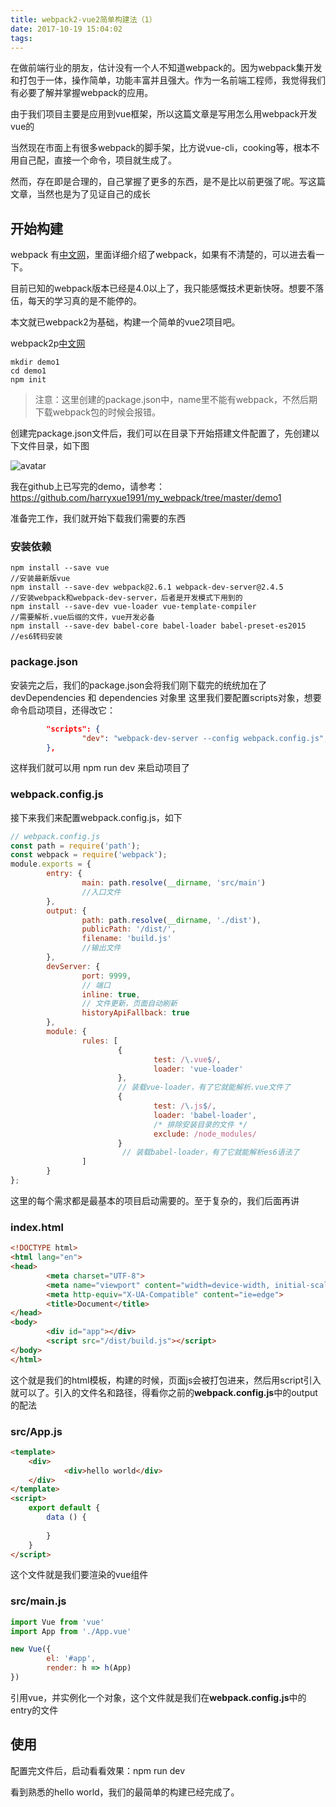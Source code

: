 ```yaml
---
title: webpack2-vue2简单构建法（1）
date: 2017-10-19 15:04:02
tags:
---
```


在做前端行业的朋友，估计没有一个人不知道webpack的。因为webpack集开发和打包于一体，操作简单，功能丰富并且强大。作为一名前端工程师，我觉得我们有必要了解并掌握webpack的应用。

由于我们项目主要是应用到vue框架，所以这篇文章是写用怎么用webpack开发vue的

当然现在市面上有很多webpack的脚手架，比方说vue-cli，cooking等，根本不用自己配，直接一个命令，项目就生成了。

然而，存在即是合理的，自己掌握了更多的东西，是不是比以前更强了呢。写这篇文章，当然也是为了见证自己的成长

<!-- more -->

## 开始构建

webpack 有[中文网](https://doc.webpack-china.org/)，里面详细介绍了webpack，如果有不清楚的，可以进去看一下。

目前已知的webpack版本已经是4.0以上了，我只能感慨技术更新快呀。想要不落伍，每天的学习真的是不能停的。

本文就已webpack2为基础，构建一个简单的vue2项目吧。

webpack2p[中文网](http://www.css88.com/doc/webpack2/concepts/entry-points/)

```shell
mkdir demo1
cd demo1
npm init
```

> 注意：这里创建的package.json中，name里不能有webpack，不然后期下载webpack包的时候会报错。

创建完package.json文件后，我们可以在目录下开始搭建文件配置了，先创建以下文件目录，如下图

![avatar](/images/webpack/webpack_demo1.png)

我在github上已写完的demo，请参考：<https://github.com/harryxue1991/my_webpack/tree/master/demo1>

准备完工作，我们就开始下载我们需要的东西

### 安装依赖

```shell
npm install --save vue    
//安装最新版vue
npm install --save-dev webpack@2.6.1 webpack-dev-server@2.4.5
//安装webpack和webpack-dev-server，后者是开发模式下用到的
npm install --save-dev vue-loader vue-template-compiler 
//需要解析.vue后缀的文件，vue开发必备
npm install --save-dev babel-core babel-loader babel-preset-es2015
//es6转码安装
```
### package.json

安装完之后，我们的package.json会将我们刚下载完的统统加在了devDependencies 和 dependencies 对象里
这里我们要配置scripts对象，想要命令启动项目，还得改它：

```json
        "scripts": {
                "dev": "webpack-dev-server --config webpack.config.js",
        },
```
这样我们就可以用 npm run dev 来启动项目了

### webpack.config.js

接下来我们来配置webpack.config.js，如下
```js
// webpack.config.js
const path = require('path');
const webpack = require('webpack');
module.exports = {
        entry: {
                main: path.resolve(__dirname, 'src/main')
                //入口文件
        },
        output: {
                path: path.resolve(__dirname, './dist'),
                publicPath: '/dist/',
                filename: 'build.js'
                //输出文件
        },
        devServer: {
                port: 9999,
                // 端口
                inline: true,
                // 文件更新，页面自动刷新
                historyApiFallback: true
        },
        module: {
                rules: [
                        {
                                test: /\.vue$/,
                                loader: 'vue-loader'
                        },
                        // 装载vue-loader，有了它就能解析.vue文件了
                        {
                                test: /\.js$/,
                                loader: 'babel-loader',
                                /* 排除安装目录的文件 */
                                exclude: /node_modules/
                        }
                         // 装载babel-loader，有了它就能解析es6语法了
                ]
        }
};
```
这里的每个需求都是最基本的项目启动需要的。至于复杂的，我们后面再讲

### index.html

```html
<!DOCTYPE html>
<html lang="en">
<head>
        <meta charset="UTF-8">
        <meta name="viewport" content="width=device-width, initial-scale=1.0">
        <meta http-equiv="X-UA-Compatible" content="ie=edge">
        <title>Document</title>
</head>
<body>
        <div id="app"></div>
        <script src="/dist/build.js"></script>
</body>
</html>
```

这个就是我们的html模板，构建的时候，页面js会被打包进来，然后用script引入就可以了。引入的文件名和路径，得看你之前的**webpack.config.js**中的output的配法

### src/App.js

```html
<template>
    <div>
            <div>hello world</div>
    </div>
</template>
<script>
    export default {
        data () {
            
        }
    }
</script>
```
这个文件就是我们要渲染的vue组件

### src/main.js

```js
import Vue from 'vue'
import App from './App.vue'

new Vue({
        el: '#app',
        render: h => h(App)
})
```

引用vue，并实例化一个对象，这个文件就是我们在**webpack.config.js**中的entry的文件

## 使用

配置完文件后，启动看看效果：npm run dev

看到熟悉的hello world，我们的最简单的构建已经完成了。

